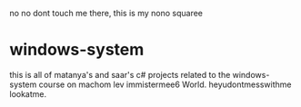 no no dont touch me there, this is my nono squaree
# windows-system
this is all of matanya's and saar's c# projects related to the windows-system course on machom lev
immistermee6 World.
heyudontmesswithme lookatme.